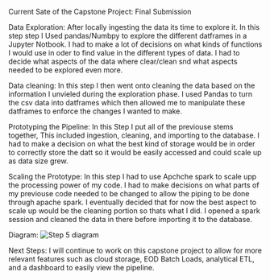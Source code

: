 Current Sate of the Capstone Project: Final Submission 

Data Exploration: After locally ingesting the data its time to explore it. In this step step I Used pandas/Numbpy to explore the different datframes in a Jupyter Notbook. I had to make a lot of decisions on what kinds of functions I would use in oder to find value in the different types of data. I had to decide what aspects of the data where clear/clean snd what aspects needed to be explored even more. 

Data cleaning: In this step I then went onto cleaning the data based on the information I unvieled during the exploration phase. I used Pandas to turn the csv data into datframes which then allowed me to manipulate these datframes to enforce the changes I wanted to make. 

Prototyping the Pipeline: In this Step I put all of the previouse stems together, This included ingestion, cleaning, and importing to the database. I had to make a decision on what the best kind of storage would be in order to correctly store the datt so it would be easily accessed and could scale up as data size grew. 

Scaling the Prototype: In this step I had to use Apchche spark to scale upp the processing power of my code. I had to make decisions on what parts of my previouse code needed to be changed to allow the piping to be done through apache spark. I eventually decided that for now the best aspect to scale up would be the cleaning portion so thats what I did. I opened a spark session and cleaned the data in there before importing it to the database. 

Diagram: ![Step 5 diagram](https://user-images.githubusercontent.com/72058053/164945427-6850a18c-977d-4fc6-af64-4f5929da89d1.jpg)

Next Steps: I will continue to work on this capstone project to allow for more relevant features such as cloud storage, EOD Batch Loads, analytical ETL, and a dashboard to easily view the pipeline.



